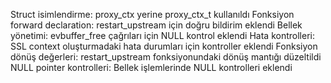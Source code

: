 Struct isimlendirme: proxy_ctx yerine proxy_ctx_t kullanıldı
Fonksiyon forward declaration: restart_upstream için doğru bildirim eklendi
Bellek yönetimi: evbuffer_free çağrıları için NULL kontrol eklendi
Hata kontrolleri: SSL context oluşturmadaki hata durumları için kontroller eklendi
Fonksiyon dönüş değerleri: restart_upstream fonksiyonundaki dönüş mantığı düzeltildi
NULL pointer kontrolleri: Bellek işlemlerinde NULL kontrolleri eklendi